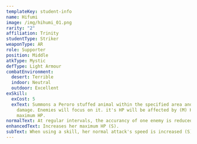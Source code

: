```yaml
---
templateKey: student-info
name: Hifumi
image: /img/hihumi_01.png
rarity: "2"
affiliation: Trinity
studentType: Striker
weaponType: AR
role: Supporter
position: Middle
atkType: Mystic
defType: Light Armour
combatEnvironment:
  desert: Terrible
  indoor: Neutral
  outdoor: Excellent
exSkill:
  exCost: 5
  exText: Summons a Peroro stuffed animal within the specified area and deals (S)
    damage. Enemies will focus on it. it's HP will be affected by (M) Hifumi's
    maximum HP.
normalText: At regular intervals, the accurancy of one enemy is reduced (M) for (M) time.
enhancedText: Increases her maximum HP (S).
subText: When using a skill, her normal attack's speed is increased (S) for (M) time.
---
```

